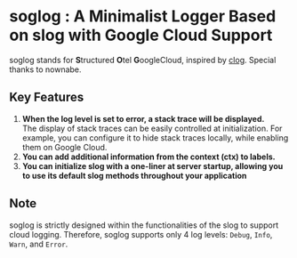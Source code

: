 # soglog : A Minimalist Logger Based on slog with Google Cloud Support

soglog stands for **S**tructured **O**tel **G**oogleCloud, inspired by [clog](https://github.com/nownabe/clog). 
Special thanks to nownabe.

## Key Features
1. **When the log level is set to error, a stack trace will be displayed.**  
   The display of stack traces can be easily controlled at initialization. For example, you can configure it to hide stack traces locally, while enabling them on Google Cloud.
2. **You can add additional information from the context (ctx) to labels.**
3. **You can initialize slog with a one-liner at server startup, allowing you to use its default slog methods throughout your application**


## Note
soglog is strictly designed within the functionalities of the slog to support cloud logging. Therefore, soglog supports only 4 log levels: `Debug`, `Info`, `Warn`, and `Error`.
